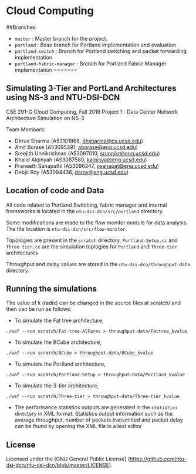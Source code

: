 # Cloud Computing

##Branches

* `master` : Master branch for the project.
* `portland` : Base branch for Portland implementation and evaluation
* `portland-switch` : Branch for Portland switching and packet forwarding implementation
* `portland-fabric-manager` : Branch for Portland Fabric Manager implementation
=======

Simulating 3-Tier and PortLand Architectures using NS-3 and NTU-DSI-DCN
------------------------------------------------------------------------

CSE 291-G Cloud Computing, Fall 2016
Project 1 :  Data Center Network Architecture Simulation on NS-3

Team Members:

* Dhruv Sharma 	(A53101868, dhsharma@cs.ucsd.edu)
* Amit Borase 		(A53095391, aborase@eng.ucsd.edu)
* Sreejith Unnikrishnan	(A53097010, srunnikr@eng.ucsd.edu)
* Khalid Alqinyah	(A53087580, kalqinya@eng.ucsd.edu)
* Praneeth Sanapathi	(A53096247, psanapat@eng.ucsd.edu)
* Debjit Roy		(A53094436, deroy@eng.ucsd.edu)

Location of code and Data
--------------------------

All code related to Portland Switching, fabric manager and internal frameworks is located in the `ntu-dsi-dcn/src/portland` directory.

Some modifications are made to the flow monitor module for data analysis. The file location is `ntu-dsi-dcn/src/flow-monitor`.

Topologies are present in the `scratch` directory.
`Portland-Setup.cc` and `Three-tier.cc` are the simulation toplogies for `Portland` and `Three-tier` architectures

Throughput and delay values are stored in the `ntu-dsi-dcn/throughput-data` directory.

Running the simulations
--------------------------------------
The value of k (radix) can be changed in the source files at scratch/ and then can be run as follows:

- To simulate the Fat tree architecture,

```
./waf --run scratch/Fat-tree-AlFares > throughput-data/Fattree_kvalue
```

- To simulate the BCube architecture, 

```
./waf --run scratch/BCube > throughput-data/BCube_kvalue
```

- To simulate the Portland architecture, 

```
./waf --run scratch/Portland-Setup > throughput-data/Portland_kvalue
```

- To simulate the 3-tier architecture, 

```
./waf --run scratch/Three-tier > throughput-data/Three-tier_kvalue
```

- The performance statistics outputs are generated in the `statistics` directory in XML format. Statistics output information such as the average throughput, number of packets transmitted and packet delay can be found by opening the XML file in a text editor


License
--------------------------------------
Licensed under the [GNU General Public License] (https://github.com/ntu-dsi-dcn/ntu-dsi-dcn/blob/master/LICENSE).
